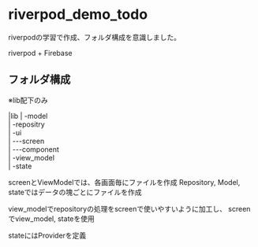 # riverpod_demo_todo

riverpodの学習で作成、フォルダ構成を意識しました。

riverpod + Firebase

## フォルダ構成

※lib配下のみ

|lib
| -model  
| -repositry  
| -ui  
| ---screen  
| ---component  
| -view_model  
| -state  

screenとViewModelでは、各画面毎にファイルを作成
Repository, Model, stateではデータの塊ごとにファイルを作成

view_modelでrepositoryの処理をscreenで使いやすいように加工し、
screenでview_model, stateを使用

stateにはProviderを定義

